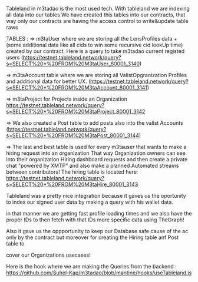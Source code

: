 Tableland in m3tadao is the most used tech. With tableland we are indexing all data into our tables
We have created this tables into our contracts, that way only our contracts are having the access control to write&update table raws

TABLES : 
=> m3taUser where we are storing all the LensProfiles data + (some additional data like all cids to win some recursive cid lookUp time)
created by our contract. Here is a query to take m3tadao current registed users
(https://testnet.tableland.network/query?s=SELECT%20*%20FROM%20M3taUser_80001_3140)
          
=> m3taAccount table where we are storing all ValistOpgranization Profiles and additional data for better UX.
       (https://testnet.tableland.network/query?s=SELECT%20*%20FROM%20M3taAccount_80001_3141)
       
=> m3taProject for Projects inside an Organization 
       https://testnet.tableland.network/query?s=SELECT%20*%20FROM%20M3taProject_80001_3142
       
=> We also created a Post table to add posts also into the valist Accounts 
       (https://testnet.tableland.network/query?s=SELECT%20*%20FROM%20M3taPost_80001_3144)
       
=> The last and best table is used for every m3tauser that wants to make a hiring request into an organization
       That way Organization owners can see into their organization Hiring dashboard requests and then create a private chat "powered by XMTP"
       and also make a planned Automated streams between contributors! 
       The hiring table is located here: 
       https://testnet.tableland.network/query?s=SELECT%20*%20FROM%20M3taHire_80001_3143
       
       
Tableland was a pretty nice integration because it gaves us the oportunity to index our signed user data by making a query with his wallet data.

in that manner we are getting fast profile loading times and we also have the proper IDs to then fetch with that IDs more specific data using TheGraph!

Also it gave us the oppportunity to keep our Database safe cause of the ac only by the contract but moreover for creating the Hiring table anf Post table to 

cover our Organizations usecases!


Here is the hook where we are making the Queries from the backend : https://github.com/Suhel-Kap/m3tadao/blob/mantine/hooks/useTableland.js


       
       
